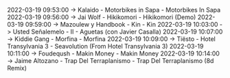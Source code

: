 2022-03-19 09:53:00 -> Kalaido - Motorbikes in Sapa - Motorbikes In Sapa
2022-03-19 09:56:00 -> Jai Wolf - Hikikomori - Hikikomori (Demo)
2022-03-19 09:59:00 -> Mazoulew y Handbook - Kin - Kin
2022-03-19 10:03:00 -> Usted Señalemelo - II - Aguetas (con Javier Casalla)
2022-03-19 10:07:00 -> Kiddie Gang - Morfina - Morfina
2022-03-19 10:09:00 -> Tiësto - Hotel Transylvania 3 - Seavolution (From Hotel Transylvania 3)
2022-03-19 10:11:00 -> Foudeqush - Makin Money - Makin Money
2022-03-19 10:14:00 -> Jaime Altozano - Trap Del Terraplanismo - Trap Del Terraplanismo (8d Remix)

